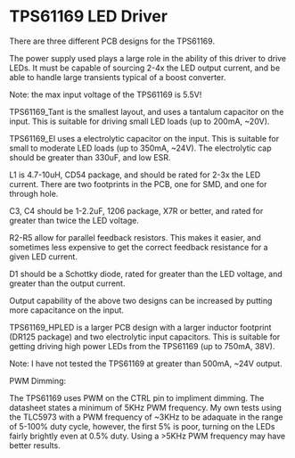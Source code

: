 # TPS61169 LED Driver

There are three different PCB designs for the TPS61169.

The power supply used plays a large role in the ability of this driver to drive LEDs. It must be capable of sourcing 2-4x the LED output current, and be able to handle large transients typical of a boost converter.

Note: the max input voltage of the TPS61169 is 5.5V!

TPS61169_Tant is the smallest layout, and uses a tantalum capacitor on the input. This is suitable for driving small LED loads (up to 200mA, ~20V).

TPS61169_El uses a electrolytic capacitor on the input. This is suitable for small to moderate LED loads (up to 350mA, ~24V). The electrolytic cap should be greater than 330uF, and low ESR.

L1 is 4.7-10uH, CD54 package, and should be rated for 2-3x the LED current. There are two footprints in the PCB, one for SMD, and one for through hole.

C3, C4 should be 1-2.2uF, 1206 package, X7R or better, and rated for greater than twice the LED voltage.

R2-R5 allow for parallel feedback resistors. This makes it easier, and sometimes less expensive to get the correct feedback resistance for a given LED current.

D1 should be a Schottky diode, rated for greater than the LED voltage, and greater than the output current.

Output capability of the above two designs can be increased by putting more capacitance on the input.

TPS61169_HPLED is a larger PCB design with a larger inductor footprint (DR125 package) and two electrolytic input capacitors. This is suitable for getting driving high power LEDs from the TPS61169 (up to 750mA, 38V). 

Note: I have not tested the TPS61169 at greater than 500mA, ~24V output.

PWM Dimming:

The TPS61169 uses PWM on the CTRL pin to impliment dimming. The datasheet states a minimum of 5KHz PWM frequency. My own tests using the TLC5973 with a PWM frequency of ~3KHz to be adaquate in the range of 5-100% duty cycle, however, the first 5% is poor, turning on the LEDs fairly brightly even at 0.5% duty. Using a >5KHz PWM frequency may have better results.